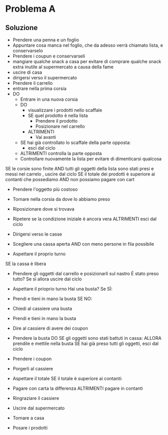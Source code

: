 # Problema A

## Soluzione
- Prendere una penna e un foglio
- Appuntare cosa manca nel foglio, che da adesso verrà chiamato lista, e conservarselo
- Prendere i coupun e conservarseli
- mangiare qualche snack a casa per evitare di comprare qualche snack extra inutile al supermercato a causa della fame
- uscire di casa
- dirigersi verso il supermercato
- Prendere il carrello
- entrare nella prima corsia
- DO
    - Entrare in una nuova corsia
    - DO
        - visualizzare i prodotti nello scaffale
        - SE quel prodotto è nella lista
            - Prendere il prodotto
            - Posizionare nel carrello
        - ALTRIMENTI
            - Vai avanti
    - SE hai già controllato lo scaffale della parte opposta:
        - esci dal ciclo
    - ALTRIMENTI controlla la parte opposta
    - Controllare nuovamente la lista per evitare di dimenticarsi qualcosa

SE le corsie sono finite AND tutti gli oggetti della lista sono stati presi e messi nel carrelo , uscire dal ciclo
SE il totale dei prodotti è superiore ai contanti che possediamo AND non possiamo pagare con cart
-   Prendere l'oggetto più costoso
-   Tornare nella corsia da dove lo abbiamo preso
-   Riposizionare dove si trovava
-   Ripetere se la condizione iniziale è ancora vera
ALTRIMENTI esci dal ciclo

- Dirigersi verso le casse
- Scegliere una cassa aperta AND con meno persone in fila possibile
- Aspettare il proprio turno

SE la cassa è libera
-   Prendere gli oggetti dal carrello e posizionarli sul nastro
È stato preso tutto? Se sì allora uscire dal ciclo

- Aspettare il prioprio turno
Hai una busta?
Se SÌ:
- Prendi e tieni in mano la busta
SE NO:
- Chiedi al cassiere una busta
- Prendi e tieni in mano la busta

- Dire al cassiere di avere dei coupon
- Prendere la busta
DO
    SE gli oggetti sono stati battuti in cassa:
    ALLORA prendile e mettile nella busta
SE hai già preso tutti gli oggetti, esci dal ciclo

- Prendere i coupon
- Porgerli al cassiere
- Aspettare il totale
SE il totale è superiore ai contanti:
- Pagare con carta la differenza
ALTRIMENTI pagare in contanti
- Ringraziare il cassiere
- Uscire dal supermercato
- Tornare a casa
- Posare i prodotti